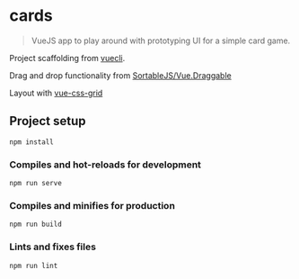 # cards

> VueJS app to play around with prototyping UI for a simple card game.

Project scaffolding from [vuecli](https://github.com/vuejs/vue-cli). 

Drag and drop functionality from [SortableJS/Vue.Draggable](https://github.com/SortableJS/Vue.Draggable)

Layout with [vue-css-grid](https://github.com/ederchrono/vue-css-grid)

## Project setup
```
npm install
```

### Compiles and hot-reloads for development
```
npm run serve
```

### Compiles and minifies for production
```
npm run build
```

### Lints and fixes files
```
npm run lint
```

